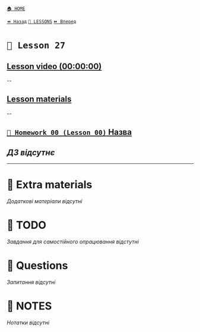 [`🏠 HOME`](../../README.md)  

[`⏪ Назад`](../26/README.md)  [`📗 LESSONS`](../README.md)  [`⏩ Вперед`](../28/README.md)  

# `📗 Lesson 27`

## [Lesson video (00:00:00)]()

--

## [Lesson materials]()

--

## [`📕 Homework 00 (Lesson 00)` Назва]()  
*ДЗ відсутнє*
--

---

# 📘 Extra materials

*Додаткові матеріали відсутні*

# 📘 TODO
*Завдання для самостійного опрацювання відстутні*

# 📘 Questions
*Запитання відсутні*

# 📘 NOTES
*Нотатки відсутні*